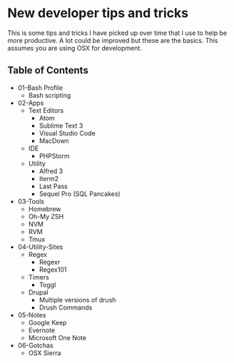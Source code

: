 # New developer tips and tricks
This is some tips and tricks I have picked up over time that I use to help be more productive. A lot could be improved but these are the basics. This assumes you are using OSX for development.

## Table of Contents
- 01-Bash Profile
  - Bash scripting
- 02-Apps
  - Text Editors 
    - Atom
    - Sublime Text 3
    - Visual Studio Code
    - MacDown
  - IDE
    - PHPStorm
  - Utility
    - Alfred 3
    - Iterm2
    - Last Pass
    - Sequel Pro (SQL Pancakes)
- 03-Tools
  - Homebrew
  - Oh-My ZSH
  - NVM
  - RVM
  - Tmux
- 04-Utility-Sites
  - Regex
    - Regexr
    - Regex101
  - Timers
    - Toggl
  - Drupal
    - Multiple versions of drush
    - Drush Commands
- 05-Notes
  - Google Keep
  - Evernote
  - Microsoft One Note
- 06-Gotchas
  - OSX Sierra